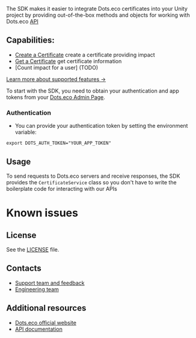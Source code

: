 
The SDK makes it easier to integrate Dots.eco certificates into your Unity project by providing out-of-the-box methods and objects for working with Dots.eco [API](https://docs.impact.dots.eco/)

## Capabilities:

* [Create a Certificate](https://docs.impact.dots.eco/endpoints/certificateRequestAllocation/) create a certificate providing impact
* [Get a Certificate](https://docs.impact.dots.eco/endpoints/singleCertificate/) get certificate information
* [Count impact for a user] (TODO)

[Learn more about supported features →](#Features)

To start with the SDK, you need to obtain your authentication and app tokens from your [Dots.eco Admin Page](https://impact.dots.eco/manage/).

### Authentication

* You can provide your authentication token by setting the environment variable:

```base
export DOTS_AUTH_TOKEN="YOUR_APP_TOKEN"
```

## Usage

To send requests to Dots.eco servers and receive responses, the SDK provides the `CertificateService` class so you don't have to write the boilerplate code for interacting with our APIs

# Known issues

## License

See the [LICENSE](https://raw.githubusercontent.com/Dots-Eco/dots-eco-unity-sdk/main/LICENSE) file.

## Contacts

* [Support team and feedback](https://www.dots.eco/contact-us/)
* [Engineering team](mailto:engineering@dots.eco)


## Additional resources

* [Dots.eco official website](https://dots.eco)
* [API documentation](https://docs.impact.dots.eco)
